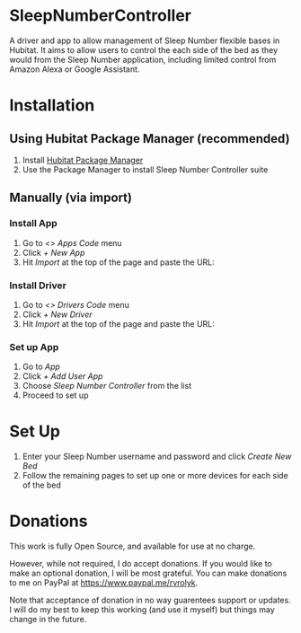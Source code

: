 # SleepNumberController

A driver and app to allow management of Sleep Number flexible bases in Hubitat.  It aims to allow users to control the each side of the bed as they would from the Sleep Number application, including limited control from Amazon Alexa or Google Assistant.

# Installation

## Using Hubitat Package Manager (recommended)

1. Install [Hubitat Package Manager](https://github.com/dcmeglio/hubitat-packagemanager)
1. Use the Package Manager to install Sleep Number Controller suite


## Manually (via import)

### Install App

1. Go to *<> Apps Code* menu
1. Click *+ New App* 
1. Hit *Import* at the top of the page and paste the URL: <TODO>

### Install Driver

1. Go to *<> Drivers Code* menu
1. Click *+ New Driver*
1. Hit *Import* at the top of the page and paste the URL: <TODO>

### Set up App

1. Go to *App*
1. Click *+ Add User App*
1. Choose *Sleep Number Controller* from the list
1. Proceed to set up

# Set Up

1. Enter your Sleep Number username and password and click *Create New Bed*
1. Follow the remaining pages to set up one or more devices for each side of the bed

# Donations

This work is fully Open Source, and available for use at no charge.

However, while not required, I do accept donations. If you would like to make an optional donation, I will be most grateful. You can make donations to me on PayPal at https://www.paypal.me/rvrolyk.

Note that acceptance of donation in no way guarentees support or updates.  I will do my best to keep this working (and use it myself) but things may change in the future.
